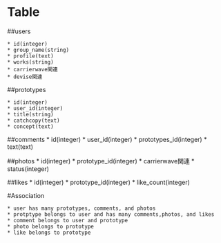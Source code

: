 # Table

##users

    * id(integer)
    * group_name(string)
    * profile(text)
    * works(string)
    * carrierwave関連
    * devise関連

##prototypes

    * id(integer)
    * user_id(integer)
    * title(string)
    * catchcopy(text)
    * concept(text)

##comments
    * id(integer)
    * user_id(integer)
    * prototypes_id(integer)
    * text(text)

##photos
    * id(integer)
    * prototype_id(integer)
    * carrierwave関連
    * status(integer)

##likes
    * id(integer)
    * prototype_id(integer)
    * like_count(integer)

#Association

    * user has many prototypes, comments, and photos
    * protptype belongs to user and has many comments,photos, and likes
    * comment belongs to user and prototype
    * photo belongs to prototype
    * like belongs to prototype

